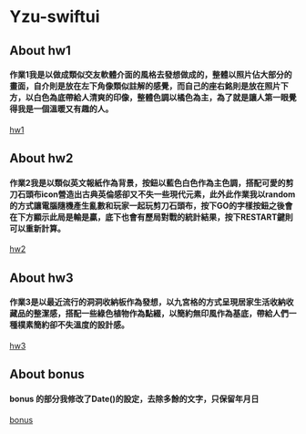 # Yzu-swiftui
## About hw1
#### 作業1我是以做成類似交友軟體介面的風格去發想做成的，整體以照片佔大部分的畫面，自介則是放在左下角像類似註解的感覺，而自己的座右銘則是放在照片下方，以白色為底帶給人清爽的印像，整體色調以橘色為主，為了就是讓人第一眼覺得我是一個溫暖又有趣的人。
[hw1](https://github.com/AmilyC/Yzu-swiftui/blob/main/hw1.md)
## About hw2
#### 作業2我是以類似英文報紙作為背景，按鈕以藍色白色作為主色調，搭配可愛的剪刀石頭布icon營造出古典英倫感卻又不失一些現代元素，此外此作業我以random的方式讓電腦隨機產生亂數和玩家一起玩剪刀石頭布，按下GO的字樣按鈕之後會在下方顯示此局是輸是贏，底下也會有歷局對戰的統計結果，按下RESTART鍵則可以重新計算。
[hw2](https://github.com/AmilyC/Yzu-swiftui/blob/main/HW2.md)
## About hw3
#### 作業3是以最近流行的洞洞收納板作為發想，以九宮格的方式呈現居家生活收納收藏品的整潔感，搭配一些綠色植物作為點綴，以簡約無印風作為基底，帶給人們一種樸素簡約卻不失溫度的設計感。
[hw3](https://github.com/AmilyC/Yzu-swiftui/blob/main/Hw3.md)
## About bonus
#### bonus 的部分我修改了Date()的設定，去除多餘的文字，只保留年月日
[bonus](https://github.com/AmilyC/Yzu-swiftui/blob/main/bonus.md)

